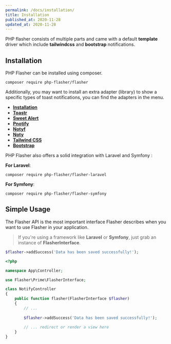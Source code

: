 ```yaml
---
permalink: /docs/installation/
title: Installation
published_at: 2020-11-28
updated_at: 2020-11-28
---
```


PHP flasher consists of multiple parts and came with a default __template__ driver which include __tailwindcss__ and __bootstrap__ notifications. 

## Installation

PHP Flasher can be installed using composer.

<pre class="snippet"><code>composer require php-flasher/flasher</code></pre>

Additionally, you may want to install an extra adapter (library) to show a specific types of toast notifications, you can find the adapters in the menu.

* **[Installation](/docs/installation/)**
* **[Toastr](/docs/adapter/toastr/)**
* **[Sweet Alert](/docs/adapter/sweet-alert/)**
* **[Pnotify](/docs/adapter/pnotify/)**
* **[Notyf](/docs/adapter/notyf/)**
* **[Noty](/docs/adapter/noty/)**
* **[Tailwind CSS](/docs/adapter/template/tailwindcss/)**
* **[Bootstrap](/docs/adapter/template/bootstrap/)**

PHP Flasher also offers a solid integration with Laravel and Symfony :

**For Laravel**:
<pre class="snippet"><code>composer require php-flasher/flasher-laravel</code></pre>

**For Symfony**:
<pre class="snippet"><code>composer require php-flasher/flasher-symfony</code></pre>

## Simple Usage

The Flasher API is the most important interface Flasher describes when you want to use Flasher in your application.

> If you're using a framework like __Laravel__ or __Symfony__, just grab an instance of __FlasherInterface__.

```php
$flasher->addSuccess('Data has been saved successfully!');
```

```php
<?php

namespace App\Controller;

use Flasher\Prime\FlasherInterface;

class NotifyController
{
    public function flasher(FlasherInterface $flasher)
    {
        // ... 
        
        $flasher->addSuccess('Data has been saved successfully!');
        
        // ... redirect or render a view here
    }
}    
```